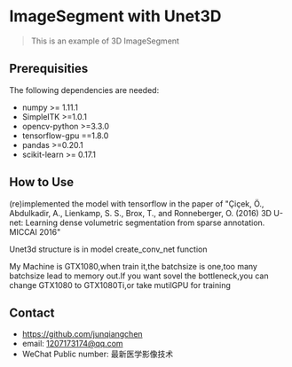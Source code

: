 # ImageSegment with Unet3D
> This is an example of 3D ImageSegment

## Prerequisities
The following dependencies are needed:
- numpy >= 1.11.1
- SimpleITK >=1.0.1
- opencv-python >=3.3.0
- tensorflow-gpu ==1.8.0
- pandas >=0.20.1
- scikit-learn >= 0.17.1

## How to Use
(re)implemented the model with tensorflow in the paper of "Çiçek, Ö., Abdulkadir, A., Lienkamp, S. S., Brox, T., and Ronneberger, O. (2016) 3D U-net: Learning dense volumetric segmentation from sparse annotation. MICCAI 2016"

Unet3d structure is in model create_conv_net function

My Machine is GTX1080,when train it,the batchsize is one,too many batchsize lead to memory out.If you want sovel the bottleneck,you can change GTX1080 to GTX1080Ti,or take mutilGPU for training

## Contact
* https://github.com/junqiangchen
* email: 1207173174@qq.com
* WeChat Public number: 最新医学影像技术
